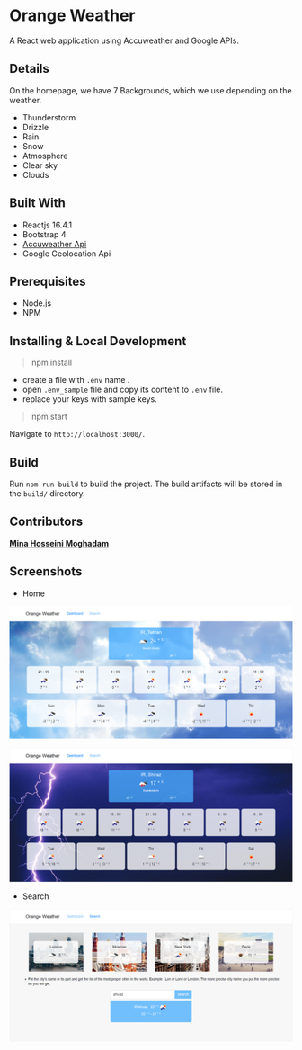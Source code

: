 # Orange Weather 
A React web application using Accuweather and Google APIs.

## Details 
On the homepage, we have 7 Backgrounds, which we use depending on the weather.

- Thunderstorm
- Drizzle
- Rain
- Snow
- Atmosphere
- Clear sky
- Clouds


## Built With
- Reactjs 16.4.1
- Bootstrap 4
- [Accuweather Api](https://developer.accuweather.com/apis)
- Google Geolocation Api

## Prerequisites
- Node.js
- NPM

## Installing & Local Development

> npm install

- create a file with `.env` name .
- open `.env_sample` file and copy its content to `.env` file.
- replace your keys with sample keys.

> npm start

Navigate to `http://localhost:3000/`.


## Build

Run `npm run build` to build the project. The build artifacts will be stored in the `build/` directory.

## Contributors
[**Mina Hosseini Moghadam**](https://www.linkedin.com/in/minahmoghadam)

## Screenshots
- Home

![home](/screenshots/home-clouds.jpg)

![home](/screenshots/home-t.jpg)


- Search

![search](/screenshots/search.jpg)